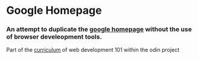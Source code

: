 # Google Homepage

### An attempt to duplicate the [google homepage](https://web.archive.org/web/20191130234759/https://www.google.com/) without the use of browser develeopment tools.     


Part of the [curriculum](https://github.com/TheOdinProject/curriculum/blob/master/web_development_101/the_front_end/project_html_css.md) of web development 101 within the odin project
